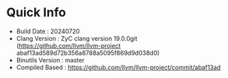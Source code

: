 # Quick Info
* Build Date : 20240720
* Clang Version : ZyC clang version 19.0.0git (https://github.com/llvm/llvm-project abaf13ad589d72b356a8788a5095f869d9d038d0)
* Binutils Version : master
* Compiled Based : https://github.com/llvm/llvm-project/commit/abaf13ad

